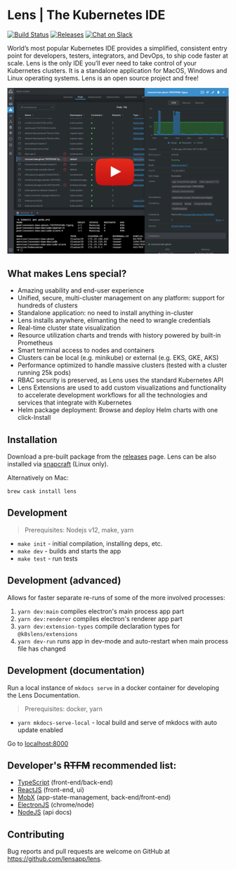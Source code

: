 # Lens | The Kubernetes IDE

[![Build Status](https://dev.azure.com/lensapp/lensapp/_apis/build/status/lensapp.lens?branchName=master)](https://dev.azure.com/lensapp/lensapp/_build/latest?definitionId=1&branchName=master)
[![Releases](https://img.shields.io/github/downloads/lensapp/lens/total.svg)](https://github.com/lensapp/lens/releases)
[![Chat on Slack](https://img.shields.io/badge/chat-on%20slack-blue.svg?logo=slack&longCache=true&style=flat)](https://join.slack.com/t/k8slens/shared_invite/enQtOTc5NjAyNjYyOTk4LWU1NDQ0ZGFkOWJkNTRhYTc2YjVmZDdkM2FkNGM5MjhiYTRhMDU2NDQ1MzIyMDA4ZGZlNmExOTc0N2JmY2M3ZGI)

World’s most popular Kubernetes IDE provides a simplified, consistent entry point for developers, testers, integrators, and DevOps, to ship code faster at scale.  Lens is the only IDE you’ll ever need to take control of your Kubernetes clusters. It is a standalone application for MacOS, Windows and Linux operating systems.  Lens is an open source project and free!

[![Screenshot](.github/screenshot.png)](https://youtu.be/04v2ODsmtIs)

## What makes Lens special?

* Amazing usability and end-user experience
* Unified, secure, multi-cluster management on any platform: support for hundreds of clusters
* Standalone application: no need to install anything in-cluster
* Lens installs anywhere, elimanting the need to wrangle credentials
* Real-time cluster state visualization
* Resource utilization charts and trends with history powered by built-in Prometheus
* Smart terminal access to nodes and containers
* Clusters can be local (e.g. minikube) or external (e.g. EKS, GKE, AKS)
* Performance optimized to handle massive clusters (tested with a cluster running 25k pods)
* RBAC security is preserved, as Lens uses the standard Kubernetes API
* Lens Extensions are used to add custom visualizations and functionality to accelerate development workflows for all the technologies and services that integrate with Kubernetes
* Helm package deployment: Browse and deploy Helm charts with one click-Install

## Installation

Download a pre-built package from the [releases](https://github.com/lensapp/lens/releases) page. Lens can be also installed via [snapcraft](https://snapcraft.io/kontena-lens) (Linux only).

Alternatively on Mac:
```
brew cask install lens
```

## Development

> Prerequisites: Nodejs v12, make, yarn

* `make init` - initial compilation, installing deps, etc.
* `make dev` - builds and starts the app
* `make test` - run tests

## Development (advanced)

Allows for faster separate re-runs of some of the more involved processes:

1. `yarn dev:main` compiles electron's main process app part
1. `yarn dev:renderer` compiles electron's renderer app part
1. `yarn dev:extension-types` compile declaration types for `@k8slens/extensions`
1. `yarn dev-run` runs app in dev-mode and auto-restart when main process file has changed

## Development (documentation)

Run a local instance of `mkdocs serve` in a docker container for developing the Lens Documentation.

> Prerequisites: docker, yarn

* `yarn mkdocs-serve-local` - local build and serve of mkdocs with auto update enabled

Go to [localhost:8000](http://127.0.0.1:8000)

## Developer's ~~RTFM~~ recommended list:

- [TypeScript](https://www.typescriptlang.org/docs/home.html) (front-end/back-end)
- [ReactJS](https://reactjs.org/docs/getting-started.html) (front-end, ui)
- [MobX](https://mobx.js.org/) (app-state-management, back-end/front-end)
- [ElectronJS](https://www.electronjs.org/docs) (chrome/node)
- [NodeJS](https://nodejs.org/dist/latest-v12.x/docs/api/) (api docs)



## Contributing

Bug reports and pull requests are welcome on GitHub at https://github.com/lensapp/lens.